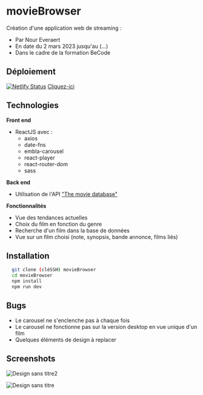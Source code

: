 # movieBrowser

Création d'une application web de streaming :
- Par Nour Everaert
- En date du 2 mars 2023 jusqu'au (...)
- Dans le cadre de la formation BeCode

## Déploiement
[![Netlify Status](https://api.netlify.com/api/v1/badges/0c57ab53-516f-497e-ae81-c0317bcb55b0/deploy-status)](https://app.netlify.com/sites/chipper-moxie-06d14d/deploys)
[Cliquez-ici](https://chipper-moxie-06d14d.netlify.app/)

## Technologies
**Front end**
- ReactJS avec :
  - axios
  - date-fns
  - embla-carousel
  - react-player
  - react-router-dom
  - sass


**Back end**
- Utilisation de l'API ["The movie database"](https://www.themoviedb.org) 

**Fonctionnalités**
- Vue des tendances actuelles
- Choix du film en fonction du genre
- Recherche d'un film dans la base de données
- Vue sur un film choisi (note, synopsis, bande annonce, films liés)

## Installation
```bash
  git clone (cléSSH) movieBrowser
  cd movieBrowser
  npm install
  npm run dev
```

## Bugs
- Le carousel ne s'enclenche pas à chaque fois
- Le carousel ne fonctionne pas sur la version desktop en vue unique d'un film
- Quelques éléments de design à replacer

## Screenshots
![Design sans titre2](https://user-images.githubusercontent.com/117478874/225249708-27094298-0470-4c75-9da2-a7fc4861447a.png)

![Design sans titre](https://user-images.githubusercontent.com/117478874/225249654-bc12e9f0-9acc-4e70-8ca1-6d5ca26d1240.png)

